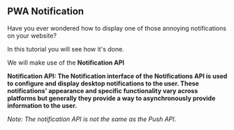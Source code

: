 ## PWA Notification

Have you ever wondered how to display one of those annoying notifications on your website?

In this tutorial you will see how it's done.

We will make use of the <strong>Notification API</strong>

<strong>Notification API: The Notification interface of the Notifications API is used to configure and display desktop notifications to the user. These notifications' appearance and specific functionality vary across platforms but generally they provide a way to asynchronously provide information to the user.</strong>

<i>Note: The notification API is not the same as the Push API</i>.
